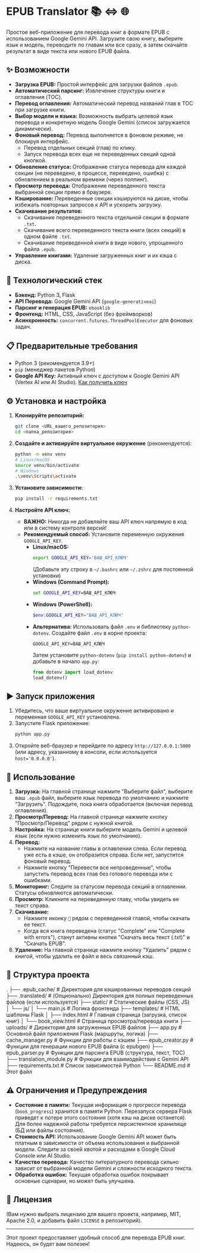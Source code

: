 # EPUB Translator 📚 <=> 🌐

Простое веб-приложение для перевода книг в формате EPUB с использованием Google Gemini API. Загрузите свою книгу, выберите язык и модель, переводите по главам или все сразу, а затем скачайте результат в виде текста или нового EPUB файла.

## ✨ Возможности

*   **Загрузка EPUB:** Простой интерфейс для загрузки файлов `.epub`.
*   **Автоматический парсинг:** Извлечение структуры книги и оглавления (TOC).
*   **Перевод оглавления:** Автоматический перевод названий глав в TOC при загрузке книги.
*   **Выбор модели и языка:** Возможность выбрать целевой язык перевода и конкретную модель Google Gemini (список загружается динамически).
*   **Фоновый перевод:** Перевод выполняется в фоновом режиме, не блокируя интерфейс.
    *   Перевод отдельных секций (глав) по клику.
    *   Запуск перевода всех еще не переведенных секций одной кнопкой.
*   **Обновление статуса:** Отображение статуса перевода для каждой секции (не переведено, в процессе, переведено, ошибка) с обновлением в реальном времени (через поллинг).
*   **Просмотр перевода:** Отображение переведенного текста выбранной секции прямо в браузере.
*   **Кэширование:** Переведенные секции кэшируются на диске, чтобы избежать повторных запросов к API и ускорить загрузку.
*   **Скачивание результатов:**
    *   Скачивание переведенного текста отдельной секции в формате `.txt`.
    *   Скачивание всего переведенного текста книги (всех секций) в одном файле `.txt`.
    *   Скачивание переведенной книги в виде нового, упрощенного файла `.epub`.
*   **Управление книгами:** Удаление загруженных книг и их кэша с диска.

## 🚀 Технологический стек

*   **Бэкенд:** Python 3, Flask
*   **API Перевода:** Google Gemini API (`google-generativeai`)
*   **Парсинг и генерация EPUB:** `ebooklib`
*   **Фронтенд:** HTML, CSS, JavaScript (без фреймворков)
*   **Асинхронность:** `concurrent.futures.ThreadPoolExecutor` для фоновых задач.

## 📋 Предварительные требования

*   Python 3 (рекомендуется 3.9+)
*   `pip` (менеджер пакетов Python)
*   **Google API Key:** Активный ключ с доступом к Google Gemini API (Vertex AI или AI Studio). [Как получить ключ](https://aistudio.google.com/app/apikey)

## ⚙️ Установка и настройка

1.  **Клонируйте репозиторий:**
    ```bash
    git clone <URL_вашего_репозитория>
    cd <папка_репозитория>
    ```

2.  **Создайте и активируйте виртуальное окружение** (рекомендуется):
    ```bash
    python -m venv venv
    # Linux/macOS
    source venv/bin/activate
    # Windows
    .\venv\Scripts\activate
    ```

3.  **Установите зависимости:**
    ```bash
    pip install -r requirements.txt
    ```

4.  **Настройте API ключ:**
    *   **ВАЖНО:** Никогда не добавляйте ваш API ключ напрямую в код или в систему контроля версий!
    *   **Рекомендуемый способ:** Установите переменную окружения `GOOGLE_API_KEY`.
        *   **Linux/macOS:**
            ```bash
            export GOOGLE_API_KEY='ВАШ_API_КЛЮЧ'
            ```
            (Добавьте эту строку в `~/.bashrc` или `~/.zshrc` для постоянной установки)
        *   **Windows (Command Prompt):**
            ```cmd
            set GOOGLE_API_KEY=ВАШ_API_КЛЮЧ
            ```
        *   **Windows (PowerShell):**
            ```powershell
            $env:GOOGLE_API_KEY="ВАШ_API_КЛЮЧ"
            ```
        *   **Альтернатива:** Использовать файл `.env` и библиотеку `python-dotenv`. Создайте файл `.env` в корне проекта:
            ```env
            GOOGLE_API_KEY=ВАШ_API_КЛЮЧ
            ```
            Затем установите `python-dotenv` (`pip install python-dotenv`) и добавьте в начало `app.py`:
            ```python
            from dotenv import load_dotenv
            load_dotenv()
            ```

## ▶️ Запуск приложения

1.  Убедитесь, что ваше виртуальное окружение активировано и переменная `GOOGLE_API_KEY` установлена.
2.  Запустите Flask приложение:
    ```bash
    python app.py
    ```
3.  Откройте веб-браузер и перейдите по адресу `http://127.0.0.1:5000` (или адресу, указанному в консоли, если используется `host='0.0.0.0'`).

## 📖 Использование

1.  **Загрузка:** На главной странице нажмите "Выберите файл", выберите ваш `.epub` файл, выберите язык перевода по умолчанию и нажмите "Загрузить". Подождите, пока книга обработается (включая перевод оглавления).
2.  **Просмотр/Перевод:** На главной странице нажмите кнопку "Просмотр/Перевод" рядом с нужной книгой.
3.  **Настройка:** На странице книги выберите модель Gemini и целевой язык (если нужно изменить язык по умолчанию).
4.  **Перевод:**
    *   Нажмите на название главы в оглавлении слева. Если перевод уже есть в кэше, он отобразится справа. Если нет, запустится фоновый перевод.
    *   Нажмите кнопку "Перевести все непроведенные", чтобы запустить перевод всех глав без готового перевода или с ошибками.
5.  **Мониторинг:** Следите за статусом перевода секций в оглавлении. Статусы обновляются автоматически.
6.  **Просмотр:** Кликните на переведенную главу, чтобы увидеть ее текст справа.
7.  **Скачивание:**
    *   Нажмите иконку `💾` рядом с переведенной главой, чтобы скачать ее текст.
    *   Когда вся книга переведена (статус "Complete" или "Complete with errors"), станут активны кнопки "Скачать весь текст (.txt)" и "Скачать EPUB".
8.  **Удаление:** На главной странице нажмите кнопку "Удалить" рядом с книгой, чтобы удалить ее файл и весь связанный кэш.

## 📁 Структура проекта
.
├── .epub_cache/ # Директория для кэшированных переводов секций
├── .translated/ # (Опционально) Директория для полных переведенных файлов (если используется)
├── static/ # Статические файлы (CSS, JS)
│ └── js/
│ └── main.js # Логика фронтенда
├── templates/ # HTML шаблоны Flask
│ ├── index.html # Главная страница (загрузка, список книг)
│ └── book_view.html # Страница просмотра/перевода книги
├── uploads/ # Директория для загруженных EPUB файлов
├── app.py # Основной файл приложения Flask (маршруты, логика)
├── cache_manager.py # Функции для работы с кэшем
├── epub_creator.py # Функции для генерации нового EPUB файла (с epubgen)
├── epub_parser.py # Функции для парсинга EPUB (структура, текст, TOC)
├── translation_module.py # Функции для взаимодействия с Gemini API
├── requirements.txt # Список зависимостей Python
└── README.md # Этот файл

## ⚠️ Ограничения и Предупреждения

*   **Состояние в памяти:** Текущая информация о прогрессе перевода (`book_progress`) хранится в памяти Python. Перезапуск сервера Flask приведет к потере этого состояния (хотя кэш на диске останется). Для более надежной работы требуется персистентное хранилище (БД или файлы состояния).
*   **Стоимость API:** Использование Google Gemini API может быть платным в зависимости от объема использования и выбранной модели. Следите за своей квотой и расходами в Google Cloud Console или AI Studio.
*   **Качество перевода:** Качество литературного перевода сильно зависит от выбранной модели Gemini и сложности исходного текста.
*   **Обработка ошибок:** Текущая обработка ошибок покрывает основные сценарии, но может быть улучшена.

## 📄 Лицензия

(Вам нужно выбрать лицензию для вашего проекта, например, MIT, Apache 2.0, и добавить файл `LICENSE` в репозиторий).

---

Этот проект предоставляет удобный способ для перевода EPUB книг. Надеюсь, он будет вам полезен!